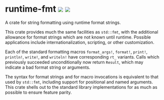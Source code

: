 runtime-fmt [![](https://meritbadge.herokuapp.com/runtime-fmt)](https://crates.io/crates/runtime-fmt) [![](https://img.shields.io/badge/docs-online-2020ff.svg)](https://docs.rs/runtime-fmt)
==========

A crate for string formatting using runtime format strings.

This crate provides much the same facilities as `std::fmt`, with the
additional allowance for format strings which are not known until runtime.
Possible applications include internationalization, scripting, or other
customization.

Each of the standard formatting macros `format_args!`, `format!`,
`print!`, `println!`, `write!`, and `writeln!` have corresponding `rt_`
variants. Calls which previously succeeded unconditionally now return
`Result`, which may indicate a bad format string or arguments.

The syntax for format strings and for macro invocations is equivalent to
that used by `std::fmt`, including support for positional and named
arguments. This crate shells out to the standard library implementations
for as much as possible to ensure feature parity.
